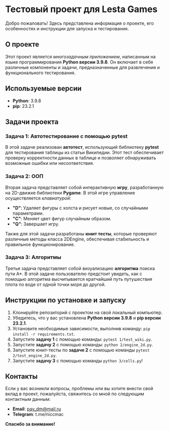 # Тестовый проект для Lesta Games

Добро пожаловать! Здесь представлена информация о проекте, его особенностях и инструкции для запуска и тестирования.

## О проекте

Этот проект является *многозадачным приложением*, написанным на языке программирования **Python версии 3.9.8**. Он включает в себя различные компоненты и задачи, предназначенные для развлечения и функционального тестирования.

## Используемые версии

- **Python**: 3.9.8
- **pip**: 23.2.1

## Задачи проекта

### Задача 1: Автотестирование с помощью pytest

В этой задаче реализован **автотест**, использующий библиотеку **pytest** для тестирования таблицы из статьи Википедии. Этот тест обеспечивает проверку корректности данных в таблице и позволяет обнаруживать возможные ошибки или несоответствия.

### Задача 2: ООП

Вторая задача представляет собой интерактивную **игру**, разработанную на 2D-движке библиотеки **Pygame**. В этой игре управление осуществляется *клавиатурой*:

- **"D"**: Удаляет фигуры с холста и рисует новые, со случайными параметрами.
- **"C"**: Меняет цвет фигур случайным образом.
- **"Q"**: Завершает игру.

Также для этой задачи разработаны **юнит тесты**, которые проверяют различные методы класса 2DEngine, обеспечивая стабильность и правильное функционирование.

### Задача 3: Алгоритмы

Третья задача представляет собой визуализацию **алгоритма** поиска пути А*. В этой задаче пользователю предстоит увидеть, как с помощью алгоритма высчитывается кратчайший путь путушествия плота по воде от одной точки моря до другой.

## Инструкции по установке и запуску

1. Клонируйте репозиторий с проектом на свой локальный компьютер.
2. Убедитесь, что у вас установлена **Python версии 3.9.8** и **pip версии 23.2.1**.
3. Установите необходимые зависимости, выполнив команду: `pip install -r requirements.txt`.
4. Запустите **задачу 1** с помощью команды: `pytest 1/test_wiki.py`.
5. Запустите **задачу 2** с помощью команды: `python 2/engine_2d.py`.
6. Запустите юнит-тесты по **задаче 2** с помощью команды `pytest 2/test_engine_2d.py`.
6. Запустите **задачу 3** с помощью команды `python 3/cells.py`!

## Контакты

Если у вас возникли вопросы, проблемы или вы хотите внести свой вклад в проект, пожалуйста, свяжитесь со мной по следующим контактным данным:

- **Email**: pav_dm@mail.ru
- **Telegram**: t.me/niccmac

**Спасибо за внимание!**
